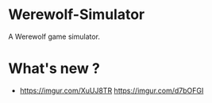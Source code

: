 # Werewolf-Simulator
A Werewolf game simulator.

# What's new ?

- https://imgur.com/XuUJ8TR
https://imgur.com/d7bOFGI
